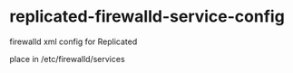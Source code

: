# replicated-firewalld-service-config
firewalld xml config for Replicated

place in /etc/firewalld/services
